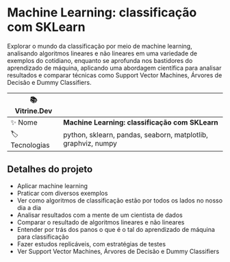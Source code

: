 # Machine Learning: classificação com SKLearn

Explorar o mundo da classificação por meio de machine learning, analisando algoritmos lineares e não lineares em uma variedade de exemplos do cotidiano, enquanto se aprofunda nos bastidores do aprendizado de máquina, aplicando uma abordagem científica para analisar resultados e comparar técnicas como Support Vector Machines, Árvores de Decisão e Dummy Classifiers.

| :books: Vitrine.Dev |     |
| -------------  | --- |
| :sparkles: Nome        | **Machine Learning: classificação com SKLearn**
| :label: Tecnologias | python, sklearn, pandas, seaborn, matplotlib, graphviz, numpy

## Detalhes do projeto

- Aplicar machine learning
- Praticar com diversos exemplos
- Ver como algoritmos de classificação estão por todos os lados no nosso dia a dia
- Analisar resultados com a mente de um cientista de dados
- Comparar o resultado de algoritmos lineares e não lineares
- Entender por trás dos panos o que é o tal do aprendizado de máquina para classificação
- Fazer estudos replicáveis, com estratégias de testes
- Ver Support Vector Machines, Árvores de Decisão e Dummy Classifiers
